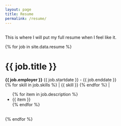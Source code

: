 ```yaml
---
layout: page
title: Resume
permalink: /resume/
---
```


<br>This is where I will put my full resume when I feel like it.<br>

{% for job in site.data.resume %}
<div>
    <h1>{{ job.title }}</h1>
    <strong>{{ job.employer }}</strong> {{ job.startdate }} - {{ job.enddate }} <br>
    {% for skill in job.skills %}
        | {{ skill }}
    {% endfor %} |
    <br>
    <ul>
    {% for item in job.description %}
    <li>{{ item }}</li>
    {% endfor %}
    </ul>
</div><br>
{% endfor %}

